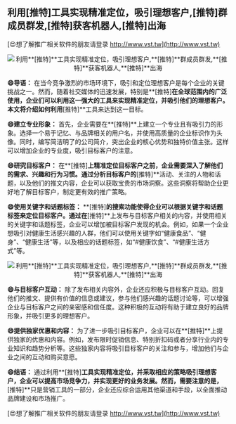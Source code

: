 ## **利用**[推特]**工具实现精准定位，吸引理想客户,**[推特]**群成员群发,**[推特]**获客机器人,**[推特]**出海**

[😍想了解推广相关软件的朋友请登录 http://www.vst.tw](http://www.vst.tw)

 <center><img src="https://vst.tw/MP4/tuiguang/png/3.png" alt="利用**[推特]**工具实现精准定位，吸引理想客户,**[推特]**群成员群发,**[推特]**获客机器人,**[推特]**出海"></center>

**😄导语：**
在当今竞争激烈的市场环境下，吸引和定位理想客户是每个企业的关键挑战之一。然而，随着社交媒体的迅速发展，特别是**[推特]**在全球范围内的广泛使用，企业们可以利用这一强大的工具来实现精准定位，并吸引他们的理想客户。本文将介绍如何利用**[推特]**工具来达到这一目标。

**😄建立专业形象：**
首先，企业需要在**[推特]**上建立一个专业且有吸引力的形象。选择一个易于记忆、与品牌相关的用户名，并使用高质量的企业标识作为头像。同时，编写简洁明了的公司简介，突出企业的核心优势和独特价值主张。这样可以增加企业的专业度，吸引目标客户的注意。

**😄研究目标客户：**
在**[推特]**上精准定位目标客户之前，企业需要深入了解他们的需求、兴趣和行为习惯。通过分析目标客户的**[推特]**活动、关注的人物和话题，以及他们的推文内容，企业可以获取宝贵的市场洞察。这些洞察将帮助企业更好地了解目标客户，制定更有效的推广策略。

**😄使用关键字和话题标签：**
**[推特]**的搜索功能使得企业可以根据关键字和话题标签来定位目标客户。通过在**[推特]**上发布与目标客户相关的内容，并使用相关的关键字和话题标签，企业可以增加被目标客户发现的机会。例如，如果一个企业想吸引对健康生活感兴趣的人群，他们可以使用关键字如“健康食品”、“健身”、“健康生活”等，以及相应的话题标签，如“#健康饮食”、“#健康生活方式”等。

 <center><img src="https://vst.tw/MP4/tuiguang/png/2.png" alt="利用**[推特]**工具实现精准定位，吸引理想客户,**[推特]**群成员群发,**[推特]**获客机器人,**[推特]**出海"></center>

**😄与目标客户互动：**
除了发布相关内容外，企业还应积极与目标客户互动。回复他们的推文、提供有价值的信息或建议，参与他们感兴趣的话题讨论等，可以增强企业与目标客户之间的亲密感和信任度。这种积极的互动将有助于建立良好的品牌形象，并吸引更多的理想客户。

**😄提供独家优惠和内容：**
为了进一步吸引目标客户，企业可以在**[推特]**上提供独家的优惠和内容。例如，发布限时促销信息、特别折扣码或者分享行业内的专业知识和趋势分析等。这些独家内容将吸引目标客户的关注和参与，增加他们与企业之间的互动和购买意愿。

**😄结语：**
通过利用**[推特]**工具实现精准定位，并采取相应的策略吸引理想客户，企业可以提高市场竞争力，并实现更好的业务发展。然而，需要注意的是，**[推特]**只是营销工具的一部分，企业还应综合运用其他渠道和手段，以全面推动品牌建设和市场推广。

[😍想了解推广相关软件的朋友请登录 http://www.vst.tw](http://www.vst.tw)



